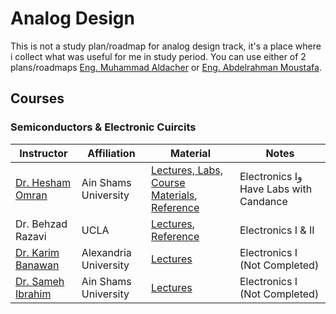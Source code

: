 # Analog Design
This is not a study plan/roadmap for analog design track, it's a place where i collect what was useful for me in study period.
You can use either of 2 plans/roadmaps [Eng. Muhammad Aldacher](https://github.com/muhammadaldacher/muhammadaldacher) or [Eng. Abdelrahman Moustafa](https://drive.google.com/file/d/1J2EA0uIJeOvU5UHFOqXwOzzeRGxsM8zv/view?fbclid=IwAR01_MlyntT6vjseVKVZThpr4sXNi1QYUApX5qd9uL8klgItMMlybGcDDEE).
## Courses
### Semiconductors & Electronic Cuircits
| Instructor | Affiliation | Material | Notes |
| ------------- | ------------- | ------------- | ------------- |
| [Dr. Hesham Omran](https://www.linkedin.com/in/omranh/)  | Ain Shams University  | [Lectures, Labs, Course Materials](https://www.master-micro.com/professional-courses/introduction-to-electronics/course-resources), [Reference](https://www.academia.edu/58896146/Microelectronic_Circuits_Sedra_Smith_7th)  | Electronics Iو Have Labs with Candance |
| Dr. Behzad Razavi  | UCLA | [Lectures](https://www.youtube.com/playlist?list=PLyYrySVqmyVPzvVlPW-TTzHhNWg1J_0LU), [Reference](http://site.iugaza.edu.ps/jtaha/files/2011/01/Behzad-Razavi-Fundamentals-of-Microelectronics-Wiley-2013.pdf) | Electronics I & II |
| [Dr. Karim Banawan](https://www.linkedin.com/in/karim-banawan-1102a314/)  | Alexandria University  | [Lectures](https://www.youtube.com/playlist?list=PL7GqrInXz8mpEFcH4zzN9HKpEUx1MMsFw) | Electronics I (Not Completed) |
| [Dr. Sameh Ibrahim](https://www.linkedin.com/in/samehaibrahim/) | Ain Shams University | [Lectures](https://www.youtube.com/playlist?list=PL2mPaWpsD9cBW_kTbMrgbtByAGqiryxCk)| Electronics I (Not Completed) |
